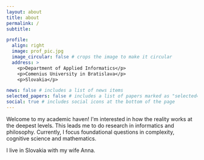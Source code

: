 ```yaml
---
layout: about
title: about
permalink: /
subtitle:

profile:
  align: right
  image: prof_pic.jpg
  image_circular: false # crops the image to make it circular
  address: >
    <p>Department of Applied Informatics</p>
    <p>Comenius University in Bratislava</p>
    <p>Slovakia</p>

news: false # includes a list of news items
selected_papers: false # includes a list of papers marked as "selected={true}"
social: true # includes social icons at the bottom of the page
---
```


Welcome to my academic haven! I'm interested in how the reality works at the deepest levels. This leads me to do research in informatics and philosophy. Currently, I focus foundational questions in complexity, cognitive science and mathematics.

I live in Slovakia with my wife Anna.
